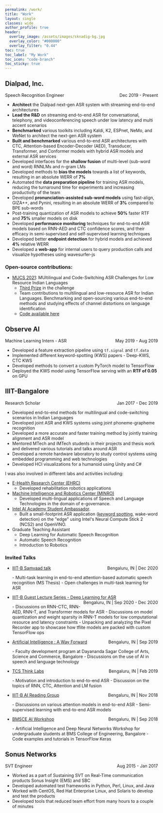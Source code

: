 ```yaml
---
permalink: /work/
title: "Work"
layout: single
classes: wide
author_profile: true
header:
  overlay_image: /assets/images/sknadig-bg.jpg
  overlay_color: "#000000"
  overlay_filter: "0.44"
toc: true
toc_label: "My Work"
toc_icon: "code-branch"
toc_sticky: true
---
```


## Dialpad, Inc.

<p style="text-align:left;">
    Speech Recognition Engineer
    <span style="float:right;">
        Dec 2019 - Present
    </span>
</p>

- **Architect** the Dialpad next-gen ASR system with streaming end-to-end architectures
- **Lead the R&D** on streaming end-to-end ASR for conversational, telephony, and videoconferencing speech under low latency and multi accent scenarios
- **Benchmarked** various toolkits including Kaldi, K2, ESPnet, NeMo, and WeNet to architect the next-gen ASR system
- **Built and benchmarked** various end-to-end ASR architectures with CTC, Attention-based Encoder-Decoder (AED), Transducer, Transformer, and Conformer models with hybrid ASR models and external ASR services
- Developed interfaces for the **shallow fusion** of multi-level (sub-word and word) RNNLMs and n-gram LMs
- Developed methods to **bias the models** towards a list of keywords, resulting in an absolute WERR of **7%**
- Automated the **data preparation pipeline** for training ASR models, reducing the turnaround time for experiments and increasing productivity of the team
- Developed **pronunciation-assisted sub-word models** using fast-align, GIZA++, and Pynini, resulting in an absolute WERR of **3%** compared to BPE sub-words
- Post-training quantization of ASR models to achieve **50%** faster RTF and **75%** smaller models on disk
- Developed **performance monitoring** techniques for end-to-end ASR models based on RNN-AED and CTC confidence scores, and their efficacy in semi-supervised and self-supervised learning techniques
- Developed better **endpoint detection** for hybrid models and achieved **4%** relative WERR
- Developed a **web-app** for internal users to query production calls and visualize hypotheses using wavesurfer-js

### Open-source contributions:
- [MUCS 2021](https://www.youtube.com/watch?v=_ZGWXh3UMiI): MUltilingual and Code-Switching ASR Challenges for Low Resource Indian Languages
  - [Third Prize](https://navana-tech.github.io/MUCS2021/assets/img/winners/subtask1/3.PNG) in the challenge
  - Team contributions to multilingual and low-resource ASR for Indian Languages. Benchmarking and open-sourcing various end-to-end methods and studying effects of channel distortions on language identification
  - [Code available here](https://github.com/dialpad/mucs_2021_dialpad)

## Observe AI

<p style="text-align:left;">
    Machine Learning Intern - ASR
    <span style="float:right;">
        May 2019 - Aug 2019
    </span>
</p>

- Developed a feature extraction pipeline using `tf.signal` and `tf.data`
- Implemented different keyword-spotting (KWS) papers - Deep-KWS, CTC KWS
- Developed methods to convert a custom PyTorch model to TensorFlow
- Deployed the KWS model using TensorFlow serving with an **RTF of 0.05** on GPU 

## IIIT-Bangalore

<p style="text-align:left;">
    Research Scholar
    <span style="float:right;">
        Jan 2017 - Dec 2019
    </span>
</p>

- Developed end-to-end methods for multilingual and code-switching scenarios in Indian Languages
- Developed joint ASR and KWS systems using joint phoneme-grapheme recognition
- Developed a more accurate and faster training method by jointly training alignment and ASR model
- Mentored MTech and iMTech students in their projects and thesis work and delivered various tutorials and talks around ASR
- Developed a remote hardware laboratory to study control systems using embedded programming and web technologies
- Developed HCI visualizations for a humanoid using Unity and C#

I was also involved in different labs and activities including:
- [E-Health Research Center (EHRC)](https://ehrc.iiitb.ac.in/)
  - Developed rehabilitation robotics applications
- [Machine Intelligence and Robotics Center (MINRO)](https://minro.org/)
  - Developed multi-lingual applications of Speech and Language Technologies in the domain of e-governance.
- [Intel AI Academy Student Ambassador](https://software.intel.com/en-us/ai/ambassadors).
  - Built a small-footprint ASR application ([keyword spotting](https://devmesh.intel.com/projects/end-to-end-asr-with-intel-ncs-262635), wake-word detection) on the "edge" using Intel's Neural Compute Stick 2 (NCS2) and OpenVINO.
- Graduate Teaching Assistant
  - Deep Learning for Automatic Speech Recognition
  - Automatic Speech Recognition
  - Introduction to Robotics

### Invited Talks
- <p style="text-align:left;"> <a href="https://youtu.be/J5TOt_bKVzI">IIIT-B Samvaad talk</a> <span style="float:right;">Bengaluru, IN | Dec 2020</span> </p>
  - Multi-task learning in end-to-end attention-based automatic speech recognition (MS Thesis)
  - Open challenges in multi-task learning for ASR

- <p style="text-align:left;"><a href="#invited-talks">IIIT-B Guest Lecture Series - Deep Learning for ASR</a><span style="float:right;">Bengaluru, IN | Sep 2020 - Dec 2020</span> </p>
  - Discussions on RNN-CTC, RNN-AED, RNN-T, and Transformer models for ASR
  - Discussions on model quantization and weight sparsity in RNN-T models for low computational resource and latency constraints
  - Unpacking and analyzing the Pixel Recorder app to showcase how tflite models are packed with custom TensorFlow ops

- <p style="text-align:left;"> <a href="https://github.com/sknadig/BMSCE_workshop">Artificial Intelligence : A Way Forward</a> <span style="float:right;">Bengaluru, IN | Sep 2019</span> </p>
  - Faculty development program at Dayananda Sagar College of Arts, Science and Commerce, Bangalore
  - Discussions on the use of AI in speech and language technology

- <p style="text-align:left;"> <a href="https://github.com/sknadig/TCS_TL_e2e_ASR">TCS Think Labs</a> <span style="float:right;">Bengaluru, IN | Feb 2019</span> </p>
  - Motivation and introduction to end-to-end ASR
  - Discussion on the topics of RNN, CTC, Attention and LM fusion

- <p style="text-align:left;"> <a href="https://github.com/sknadig/attention_presentation/blob/master/Final.pdf">IIIT-B AI Reading Group</a> <span style="float:right;">Bengaluru, IN | Nov 2018</span> </p>
  - Discussions on various attention models in end-to-end ASR
  - Semi-supervised learning with end-to-end ASR models

- <p style="text-align:left;"> <a href="https://github.com/sknadig/BMSCE_workshop">BMSCE AI Workshop</a> <span style="float:right;">Bengaluru, IN | Sep 2018</span> </p>
  - Artificial Intelligence and Deep Neural Networks Workshop for undergraduate students at BMS College of Engineering, Bangalore
  - Code examples and tutorials in TensorFlow Keras

## Sonus Networks

<p style="text-align:left;">
    SVT Engineer
    <span style="float:right;">
        Aug 2015 - Jan 2017
    </span>
</p>

- Worked as a part of Sustaining SVT on Real-Time communication products Sonus Insight (EMS) and SBC
- Developed automated test frameworks in Python, Perl, Linux, and Java
- Worked with CentOS, Red Hat Enterprise Linux, and Solaris to develop and test the products
- Developed tools that reduced team effort from many hours to a couple of minutes

<style>
.alignleft {
	float: left;
}
.alignright {
	float: right;
}
</style>